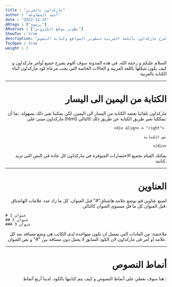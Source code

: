 ```yaml
---
title : "ماركداون بالعربي"
author : "أحمد المطاوعه"
date : "2022-12-25"
ARtags : ["برمجة"]
ARseries : ["تطوير موقع الكتروني"]
ShowToc : true
description: "شرح ماركداون باللغة العربية لتطوير المواقع وكتابة النصوص"
TocOpen : true
weight : 2  
---
```

<div align = "right"> السلام عليكم و رحمة الله. في هذه المدونة سوف أقوم بشرح جميع أوامر ماركداون و كيف يكون شكلها باللغة العربية و الحالات الخاصة التي يجب مرعاة كود ماركداون أثناء الكتابة بالعربية

---

# الكتابة من اليمين الى اليسار
ماركداون تلقائيا يعتمد الكتابة من اليسار الى اليمين, لكن يمكننا تغير ذلك بسهولة. بما أن ماركداون مبني على (html) يمككنا تغير طريق الكتابة عن طريق ذلك كالتالي:

```
<div align> = "right"> 

نص الكتابة

</div>
```
يمكنك القيام بجميع الاختصارات المتوفرة في ماركداون كل عادة في النص التي تريد كتابته.

---

#  العناوين
لصنع عناوين قم بوضع علامة هاشتاق"#" قبل العنوان. كل ما زاد عدد علامات الهاشتاق قبل العنوان كل ما قل مستوى العنوان كالتالي:

</div>


```
# عنوان 1 
## عنوان 2 
### عنوان 3
```
<div align = "right"> 

ملاحضة: من العادات التي يفضل ان تكون متواجدة لدى الكاتب هي وضع مسافة بعد كل علامة أو أمر في ماركداون لان الكود السابق لا يعمل دون مسافة بين "#" و نص العنوان.


---


#  أنماط النصوص
هنا سوف نغطي على أنماط النصوص و كيف يتم كتابتها بالكود. لدينا أربع أنماط : 

</div>
